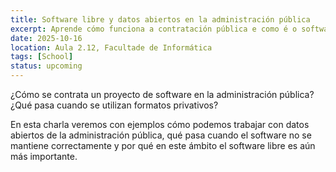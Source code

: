 ```yaml
---
title: Software libre y datos abiertos en la administración pública
excerpt: Aprende cómo funciona a contratación pública e como é o software da administración
date: 2025-10-16
location: Aula 2.12, Facultade de Informática
tags: [School]
status: upcoming
---
```


¿Cómo se contrata un proyecto de software en la administración pública?¿Qué pasa cuando se utilizan formatos privativos?

En esta charla veremos con ejemplos cómo podemos trabajar con datos abiertos de la administración pública, qué pasa cuando el software no se mantiene correctamente y por qué en este ámbito el software libre es aún más importante.
